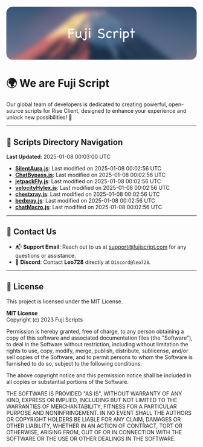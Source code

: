 ![Banner](.github/b.webp)

# 🌍 **We are Fuji Script**

Our global team of developers is dedicated to creating powerful, open-source scripts for Rise Client, designed to enhance your experience and unlock new possibilities! 🌟

---
<!-- SCRIPTS_NAVIGATION_START -->
## 📂 **Scripts Directory Navigation**

**Last Updated**: 2025-01-08 00:03:00 UTC

- **[SilentAura.js](scripts/SilentAura.js)**: Last modified on 2025-01-08 00:02:56 UTC
- **[ChatBypass.js](scripts/ChatBypass.js)**: Last modified on 2025-01-08 00:02:56 UTC
- **[jetpackFly.js](scripts/jetpackFly.js)**: Last modified on 2025-01-08 00:02:56 UTC
- **[velocityHylex.js](scripts/velocityHylex.js)**: Last modified on 2025-01-08 00:02:56 UTC
- **[chestxray.js](scripts/chestxray.js)**: Last modified on 2025-01-08 00:02:56 UTC
- **[bedxray.js](scripts/bedxray.js)**: Last modified on 2025-01-08 00:02:56 UTC
- **[chatMacro.js](scripts/chatMacro.js)**: Last modified on 2025-01-08 00:02:56 UTC

<!-- SCRIPTS_NAVIGATION_END -->

---

## 💬 **Contact Us**  
- 📬 **Support Email**: Reach out to us at [support@fujiscript.com](mailto:support@fujiscript.com) for any questions or assistance.  
- 💬 **Discord**: Contact **Leo728** directly at `Discord@leo728`.

---

## 📜 **License**

This project is licensed under the MIT License.  

**MIT License**  
Copyright (c) 2023 Fuji Scripts  

Permission is hereby granted, free of charge, to any person obtaining a copy of this software and associated documentation files (the "Software"), to deal in the Software without restriction, including without limitation the rights to use, copy, modify, merge, publish, distribute, sublicense, and/or sell copies of the Software, and to permit persons to whom the Software is furnished to do so, subject to the following conditions:  

The above copyright notice and this permission notice shall be included in all copies or substantial portions of the Software.  

THE SOFTWARE IS PROVIDED "AS IS", WITHOUT WARRANTY OF ANY KIND, EXPRESS OR IMPLIED, INCLUDING BUT NOT LIMITED TO THE WARRANTIES OF MERCHANTABILITY, FITNESS FOR A PARTICULAR PURPOSE AND NONINFRINGEMENT. IN NO EVENT SHALL THE AUTHORS OR COPYRIGHT HOLDERS BE LIABLE FOR ANY CLAIM, DAMAGES OR OTHER LIABILITY, WHETHER IN AN ACTION OF CONTRACT, TORT OR OTHERWISE, ARISING FROM, OUT OF OR IN CONNECTION WITH THE SOFTWARE OR THE USE OR OTHER DEALINGS IN THE SOFTWARE.  
